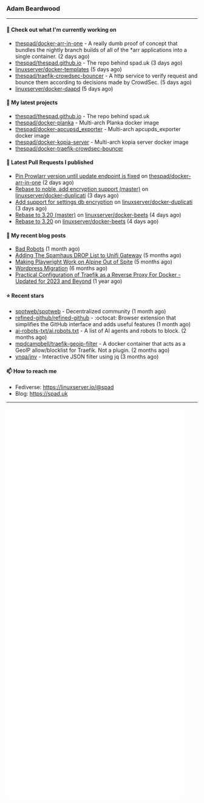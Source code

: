 ### Adam Beardwood
---
#### 👷 Check out what I'm currently working on

- [thespad/docker-arr-in-one](https://github.com/thespad/docker-arr-in-one) - A really dumb proof of concept that bundles the nightly branch builds of all of the *arr applications into a single container. (2 days ago)
- [thespad/thespad.github.io](https://github.com/thespad/thespad.github.io) - The repo behind spad.uk (3 days ago)
- [linuxserver/docker-templates](https://github.com/linuxserver/docker-templates) (5 days ago)
- [thespad/traefik-crowdsec-bouncer](https://github.com/thespad/traefik-crowdsec-bouncer) - A http service to verify request and bounce them according to decisions made by CrowdSec. (5 days ago)
- [linuxserver/docker-daapd](https://github.com/linuxserver/docker-daapd) (5 days ago)

#### 🌱 My latest projects

- [thespad/thespad.github.io](https://github.com/thespad/thespad.github.io) - The repo behind spad.uk
- [thespad/docker-planka](https://github.com/thespad/docker-planka) - Multi-arch Planka docker image
- [thespad/docker-apcupsd_exporter](https://github.com/thespad/docker-apcupsd_exporter) - Multi-arch apcupds_exporter docker image
- [thespad/docker-kopia-server](https://github.com/thespad/docker-kopia-server) - Multi-arch kopia server docker image 
- [thespad/docker-traefik-crowdsec-bouncer](https://github.com/thespad/docker-traefik-crowdsec-bouncer)

#### 🔨 Latest Pull Requests I published

- [Pin Prowlarr version until update endpoint is fixed](https://github.com/thespad/docker-arr-in-one/pull/21) on [thespad/docker-arr-in-one](https://github.com/thespad/docker-arr-in-one) (2 days ago)
- [Rebase to noble, add encryption support (master)](https://github.com/linuxserver/docker-duplicati/pull/84) on [linuxserver/docker-duplicati](https://github.com/linuxserver/docker-duplicati) (3 days ago)
- [Add support for settings db encryption](https://github.com/linuxserver/docker-duplicati/pull/82) on [linuxserver/docker-duplicati](https://github.com/linuxserver/docker-duplicati) (3 days ago)
- [Rebase to 3.20 (master)](https://github.com/linuxserver/docker-beets/pull/124) on [linuxserver/docker-beets](https://github.com/linuxserver/docker-beets) (4 days ago)
- [Rebase to 3.20](https://github.com/linuxserver/docker-beets/pull/123) on [linuxserver/docker-beets](https://github.com/linuxserver/docker-beets) (4 days ago)

#### 📜 My recent blog posts

- [Bad Robots](https://www.spad.uk/posts/bad-robots/) (1 month ago)
- [Adding The Spamhaus DROP List to Unifi Gateway](https://www.spad.uk/posts/adding-spamhaus-drop-list-to-unifi-gateway/) (5 months ago)
- [Making Playwright Work on Alpine Out of Spite](https://www.spad.uk/posts/making-playwright-work-on-alpine-out-of-spite/) (5 months ago)
- [Wordpress Migration](https://www.spad.uk/posts/wordpress-migration/) (6 months ago)
- [Practical Configuration of Traefik as a Reverse Proxy For Docker - Updated for 2023 and Beyond](https://www.spad.uk/posts/practical-configuration-of-traefik-as-a-reverse-proxy-for-docker-updated-for-2023/) (1 year ago)

#### ⭐ Recent stars

- [spotweb/spotweb](https://github.com/spotweb/spotweb) - Decentralized community (1 month ago)
- [refined-github/refined-github](https://github.com/refined-github/refined-github) - :octocat: Browser extension that simplifies the GitHub interface and adds useful features (1 month ago)
- [ai-robots-txt/ai.robots.txt](https://github.com/ai-robots-txt/ai.robots.txt) - A list of AI agents and robots to block. (2 months ago)
- [mpdcampbell/traefik-geoip-filter](https://github.com/mpdcampbell/traefik-geoip-filter) - A docker container that acts as a GeoIP allow/blocklist for Traefik. Not a plugin. (2 months ago)
- [ynqa/jnv](https://github.com/ynqa/jnv) - Interactive JSON filter using jq (3 months ago)

#### 📫 How to reach me
- Fediverse: https://linuxserver.io/@spad
- Blog: https://spad.uk
---
<img src="https://raw.githubusercontent.com/thespad/thespad/main/github-metrics.svg">
